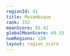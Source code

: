 ```yaml
---
regionId: 41
title: Mozambique
rank: 152
meanScore: 65.42
globalMeanScore: 69.33
numRegions: 220
layout: region_score
---
```

